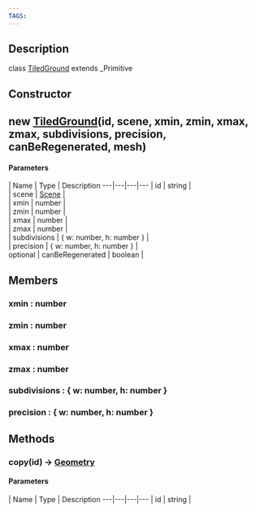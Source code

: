 ```yaml
---
TAGS:
---
```

## Description

class [TiledGround](/classes/3.0/TiledGround) extends _Primitive



## Constructor

## new [TiledGround](/classes/3.0/TiledGround)(id, scene, xmin, zmin, xmax, zmax, subdivisions, precision, canBeRegenerated, mesh)



#### Parameters
 | Name | Type | Description
---|---|---|---
 | id | string |     
 | scene | [Scene](/classes/3.0/Scene) |     
 | xmin | number |     
 | zmin | number |     
 | xmax | number |     
 | zmax | number |     
 | subdivisions | { w: number,  h: number } |     
 | precision | { w: number,  h: number } |     
optional | canBeRegenerated | boolean |     
## Members

### xmin : number



### zmin : number



### xmax : number



### zmax : number



### subdivisions : { w: number,  h: number }



### precision : { w: number,  h: number }



## Methods

### copy(id) &rarr; [Geometry](/classes/3.0/Geometry)



#### Parameters
 | Name | Type | Description
---|---|---|---
 | id | string |     

